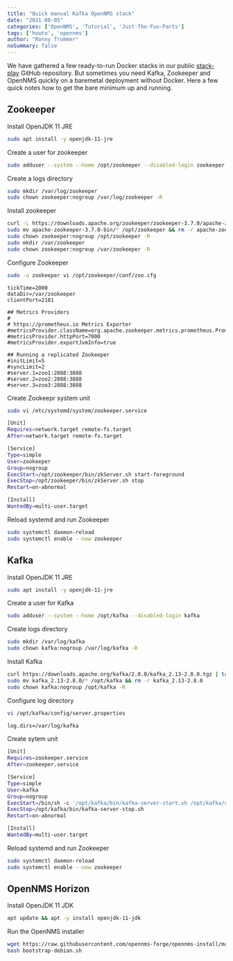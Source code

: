 ```yaml
---
title: "Quick manual Kafka OpenNMS stack"
date: "2021-08-05"
categories: ['OpenNMS', 'Tutorial', 'Just-The-Fun-Parts']
tags: ['howto', 'opennms']
author: "Ronny Trommer"
noSummary: false
---
```


We have gathered a few ready-to-run Docker stacks in our public [stack-play](www.github.com/opennms-forge/stack-play) GitHub repository. 
But sometimes you need Kafka, Zookeeper and OpenNMS quickly on a baremetal deployment without Docker.
Here a few quick notes how to get the bare minimum up and running.

## Zookeeper

Install OpenJDK 11 JRE

```bash
sudo apt install -y openjdk-11-jre
```

Create a user for zookeeper

```bash
sudo adduser --system --home /opt/zookeeper --disabled-login zookeeper
```

Create a logs directory

```bash
sudo mkdir /var/log/zookeeper
sudo chown zookeeper:nogroup /var/log/zookeeper -R
```

Install zookeeper

```bash
curl -L https://downloads.apache.org/zookeeper/zookeeper-3.7.0/apache-zookeeper-3.7.0-bin.tar.gz | tar xz
sudo mv apache-zookeeper-3.7.0-bin/* /opt/zookeeper && rm -r apache-zookeeper-3.7.0-bin/
sudo chown zookeeper:nogroup /opt/zookeeper -R
sudo mkdir /var/zookeeper
sudo chown zookeeper:nogroup /var/zookeeper -R
```

Configure Zookeeper

```bash
sudo -u zookeeper vi /opt/zookeeper/conf/zoo.cfg
```

```plain
tickTime=2000
dataDir=/var/zookeeper
clientPort=2181

## Metrics Providers
#
# https://prometheus.io Metrics Exporter
#metricsProvider.className=org.apache.zookeeper.metrics.prometheus.PrometheusMetricsProvider
#metricsProvider.httpPort=7000
#metricsProvider.exportJvmInfo=true

## Running a replicated Zookeeper
#initLimit=5
#syncLimit=2
#server.1=zoo1:2888:3888
#server.2=zoo2:2888:3888
#server.3=zoo3:2888:3888
```

Create Zookeepr system unit

```bash
sudo vi /etc/systemd/system/zookeeper.service
```

```bash
[Unit]
Requires=network.target remote-fs.target
After=network.target remote-fs.target

[Service]
Type=simple
User=zookeeper
Group=nogroup
ExecStart=/opt/zookeeper/bin/zkServer.sh start-foreground
ExecStop=/opt/zookeeper/bin/zkServer.sh stop
Restart=on-abnormal

[Install]
WantedBy=multi-user.target
```

Reload systemd and run Zookeeper

```bash
sudo systemctl daemon-reload
sudo systemctl enable --now zookeeper
```

## Kafka

Install OpenJDK 11 JRE

```bash
sudo apt install -y openjdk-11-jre
```

Create a user for Kafka

```bash
sudo adduser --system --home /opt/kafka --disabled-login kafka
```

Create logs directory

```bash
sudo mkdir /var/log/kafka
sudo chown kafka:nogroup /var/log/kafka -R
```

Install Kafka

```bash
curl https://downloads.apache.org/kafka/2.8.0/kafka_2.13-2.8.0.tgz | tar xz
sudo mv kafka_2.13-2.8.0/* /opt/kafka && rm -r kafka_2.13-2.8.0
sudo chown kafka:nogroup /opt/kafka -R
```

Configure log directory

```bash
vi /opt/kafka/config/server.properties
```

```bash
log.dirs=/var/log/kafka
```

Create sytem unit

```bash
[Unit]
Requires=zookeeper.service
After=zookeeper.service

[Service]
Type=simple
User=kafka
Group=nogroup
ExecStart=/bin/sh -c '/opt/kafka/bin/kafka-server-start.sh /opt/kafka/config/server.properties > /var/log/kafka/kafka.log 2>&1'
ExecStop=/opt/kafka/bin/kafka-server-stop.sh
Restart=on-abnormal

[Install]
WantedBy=multi-user.target
```

Reload systemd and run Zookeeper

```bash
sudo systemctl daemon-reload
sudo systemctl enable --now zookeeper
```

## OpenNMS Horizon

Install OpenJDK 11 JDK

```bash
apt update && apt -y install openjdk-11-jdk
```

Run the OpenNMS installer

```bash
wget https://raw.githubusercontent.com/opennms-forge/opennms-install/master/bootstrap-debian.sh
bash bootstrap-debian.sh
```
